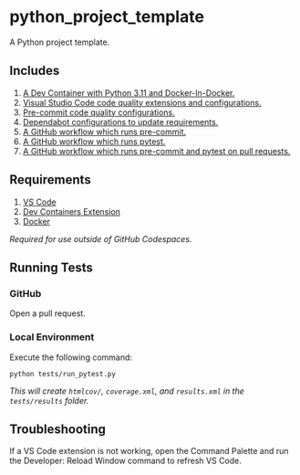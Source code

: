 # python_project_template

A Python project template.

## Includes

1. [A Dev Container with Python 3.11 and Docker-In-Docker.](.devcontainer/devcontainer.json)
1. [Visual Studio Code code quality extensions and configurations.](.devcontainer/devcontainer.json#L14-L58)
1. [Pre-commit code quality configurations.](.pre-commit-config.yaml)
1. [Dependabot configurations to update requirements.](.github/dependabot.yml)
1. [A GitHub workflow which runs pre-commit.](.github/workflows/pre_commit.yml)
1. [A GitHub workflow which runs pytest.](.github/workflows/pytest.yml)
1. [A GitHub workflow which runs pre-commit and pytest on pull requests.](.github/workflows/pr.yml)

## Requirements

1. [VS Code](https://code.visualstudio.com/)
1. [Dev Containers Extension](https://marketplace.visualstudio.com/items?itemName=ms-vscode-remote.remote-containers)
1. [Docker](https://www.docker.com/)

*Required for use outside of GitHub Codespaces.*

## Running Tests

### GitHub

Open a pull request.

### Local Environment

Execute the following command:

```shell
python tests/run_pytest.py
```

*This will create `htmlcov/`, `coverage.xml`, and `results.xml` in the `tests/results`
folder.*

## Troubleshooting

If a VS Code extension is not working, open the Command Palette and run the Developer:
Reload Window command to refresh VS Code.
